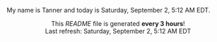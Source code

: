 My name is Tanner and today is Saturday, September 2, 5:12 AM EDT.

<p align="center">This <i>README</i> file is generated <b>every 3 hours</b>!</br>Last refresh: Saturday, September 2, 5:12 AM EDT<br /></p>
